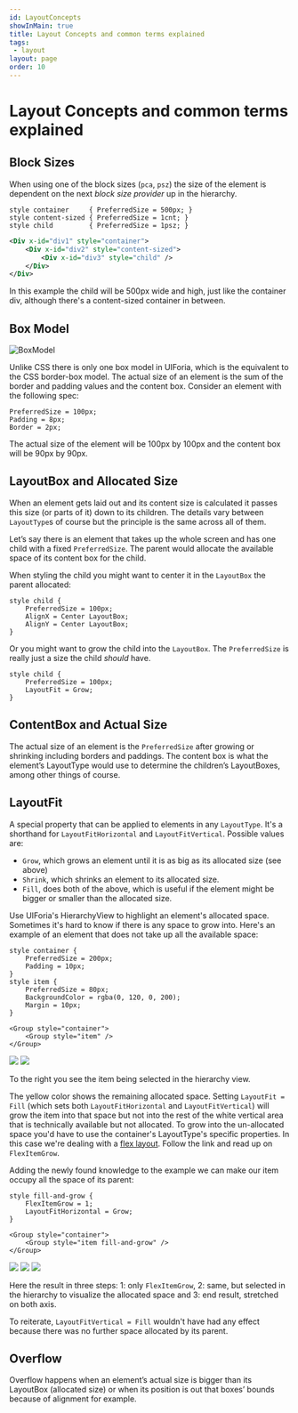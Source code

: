```yaml
---
id: LayoutConcepts
showInMain: true
title: Layout Concepts and common terms explained
tags: 
 - layout
layout: page
order: 10
---
```


# Layout Concepts and common terms explained

## Block Sizes
When using one of the block sizes (`pca`, `psz`) the size of the element is dependent on the next 
_block size provider_ up in the hierarchy.

```
style container     { PreferredSize = 500px; }
style content-sized { PreferredSize = 1cnt; }
style child         { PreferredSize = 1psz; }
```

```xml
<Div x-id="div1" style="container">
    <Div x-id="div2" style="content-sized">
        <Div x-id="div3" style="child" />
    </Div>
</Div>
```

In this example the child will be 500px wide and high, just like the container div, although there's 
a content-sized container in between. 

## Box Model

  ![BoxModel](/assets/img/boxmodel.png)
  
Unlike CSS there is only one box model in UIForia, which is the equivalent to the CSS border-box model.
The actual size of an element is the sum of the border and padding values and the content box. 
Consider an element with the following spec:

```
PreferredSize = 100px;
Padding = 8px;
Border = 2px;
```

The actual size of the element will be 100px by 100px and the content box will be 90px by 90px.

## LayoutBox and Allocated Size

When an element gets laid out and its content size is calculated it passes this size (or parts of it) 
down to its children. The details vary between `LayoutType`s of course but the principle is the same
across all of them.

Let’s say there is an element that takes up the whole screen and has one child with a fixed
`PreferredSize`. The parent would allocate the available space of its content box for the
child.

When styling the child you might want to center it in the `LayoutBox` the parent allocated:
```
style child {
    PreferredSize = 100px;
    AlignX = Center LayoutBox;
    AlignY = Center LayoutBox;
}
``` 

Or you might want to grow the child into the `LayoutBox`. The `PreferredSize` is really
just a size the child _should_ have.
```
style child {
    PreferredSize = 100px;
    LayoutFit = Grow;
}
```

## ContentBox and Actual Size

The actual size of an element is the `PreferredSize` after growing or shrinking including borders 
and paddings. The content box is what the element’s LayoutType would use to determine the 
children’s LayoutBoxes, among other things of course.

## LayoutFit
A special property that can be applied to elements in any `LayoutType`. It's a shorthand for
`LayoutFitHorizontal` and `LayoutFitVertical`. Possible values are:
- `Grow`, which grows an element until it is as big as its allocated size (see above)
- `Shrink`, which shrinks an element to its allocated size.
- `Fill`, does both of the above, which is useful if the element might be bigger or smaller than the allocated size.

Use UIForia's HierarchyView to highlight an element's allocated space. Sometimes it's hard to know if there
is any space to grow into. Here's an example of an element that does not take up all the available space:

```
style container {
    PreferredSize = 200px;
    Padding = 10px;
}
style item {
    PreferredSize = 80px;
    BackgroundColor = rgba(0, 120, 0, 200);
    Margin = 10px;
}
```

```
<Group style="container">
    <Group style="item" />
</Group>
```

![](/assets/img/layoutFit-1.png) ![](/assets/img/layoutFit-2.png)

To the right you see the item being selected in the hierarchy view.

The yellow color shows the remaining allocated space. Setting `LayoutFit = Fill` (which sets both `LayoutFitHorizontal`
and `LayoutFitVertical`) will grow the item into that space but not into the rest of the white vertical area that
is technically available but not allocated. To grow into the un-allocated space you'd have to use the container's 
LayoutType's specific properties. In this case we're dealing with a [flex layout](/docs/layout/flex). Follow the link 
and read up on `FlexItemGrow`. 

Adding the newly found knowledge to the example we can make our item occupy all the space of its parent:

```
style fill-and-grow {
    FlexItemGrow = 1;
    LayoutFitHorizontal = Grow;
}
```

```
<Group style="container">
    <Group style="item fill-and-grow" />
</Group>
```

![](/assets/img/layoutFit-3.png) ![](/assets/img/layoutFit-2.1.png) ![](/assets/img/layoutFit-4.png)

Here the result in three steps: 1: only `FlexItemGrow`, 2: same, but selected in the hierarchy to visualize the allocated
space and 3: end result, stretched on both axis.

To reiterate, `LayoutFitVertical = Fill` wouldn't have had any effect because there was no further space allocated by its parent.

## Overflow

Overflow happens when an element’s actual size is bigger than its LayoutBox (allocated size)
or when its position is out that boxes’ bounds because of alignment for example.